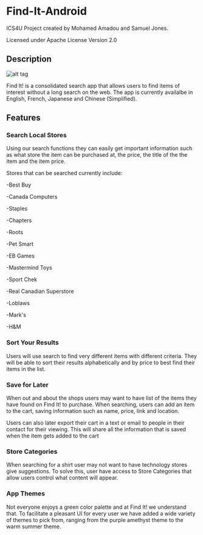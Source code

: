 # Find-It-Android #

ICS4U Project created by Mohamed Amadou and Samuel Jones.

Licensed under Apache License Version 2.0

## Description ##
![alt tag](http://i.imgur.com/c0ZKOqg.jpg "Find It! Screenshot")

Find It! is a consolidated search app that allows users to find items of interest without a long search on the web. The app is currently availalbe in English, French, Japanese and Chinese (Simplified).

## Features ##

### Search Local Stores ###
Using our search functions they can easily get important information such as what store the item can be purchased at, the price, the title of the the item and the item price.

Stores that can be searched currently include:

-Best Buy

-Canada Computers

-Staples

-Chapters

-Roots

-Pet Smart

-EB Games

-Mastermind Toys 

-Sport Chek

-Real Canadian Superstore

-Loblaws

-Mark's

-H&M

### Sort Your Results ###
Users will use search to find very different items with different criteria. They will be able to sort their results alphabetically and by price to best find their items in the list.

### Save for Later ###
When out and about the shops users may want to have list of the items they have found on Find It! to purchase. When searching, users can add an item to the cart, saving information such as name, price, link and location.

Users can also later export their cart in a text or email to people in their contact for their viewing. This will share all the information that is saved when the item gets added to the cart

### Store Categories ###
When searching for a shirt user may not want to have technology stores give suggestions. To solve this, user have access to Store Categories that allow users control what content will appear.

### App Themes ###
Not everyone enjoys a green color palette and at Find It! we understand that. To facilitate a pleasant UI for every user we have added a wide variety of themes to pick from, ranging from the purple amethyst theme to the warm summer theme.
